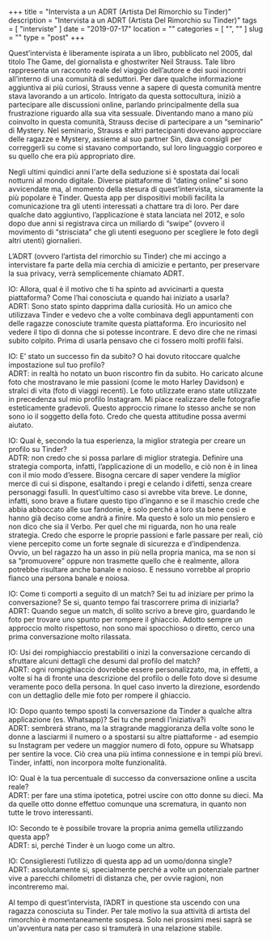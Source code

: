 +++
title = "Intervista a un ADRT (Artista Del Rimorchio su Tinder)"
description = "Intervista a un ADRT (Artista Del Rimorchio su Tinder)"
tags = [ "interviste" ]
date = "2019-07-17"
location = ""
categories = [
  "",
  ""
]
slug = ""
type = "post"
+++

Quest’intervista è liberamente ispirata a un libro, pubblicato nel 2005, dal titolo The Game, del giornalista e ghostwriter Neil Strauss. 
Tale libro rappresenta un racconto reale del viaggio dell’autore e dei suoi incontri all’interno di una comunità di seduttori. Per dare qualche informazione aggiuntiva ai più curiosi, Strauss venne a sapere di questa comunità mentre stava lavorando a un articolo. Intrigato da questa sottocultura, iniziò a partecipare alle discussioni online, parlando principalmente della sua frustrazione riguardo alla sua vita sessuale. Diventando mano a mano più coinvolto in questa comunità, Strauss decise di partecipare a un “seminario” di Mystery. Nel seminario, Strauss e altri partecipanti dovevano approcciare delle ragazze e Mystery, assieme al suo partner Sin, dava consigli per correggerli su come si stavano comportando, sul loro linguaggio corporeo e su quello che era più appropriato dire. 

Negli ultimi quindici anni l'arte della seduzione si è spostata dai locali notturni al mondo digitale.  Diverse piattaforme di “dating online” si sono avvicendate ma, al momento della stesura di quest’intervista, sicuramente la più popolare è Tinder.  Questa app per dispositivi mobili facilita la comunicazione tra gli utenti interessati a chattare tra di loro. Per dare qualche dato aggiuntivo, l’applicazione è stata lanciata nel 2012, e solo dopo due anni si registrava circa un miliardo di “swipe” (ovvero il movimento di “strisciata” che gli utenti eseguono per scegliere le foto degli altri utenti) giornalieri. 

L’ADRT (ovvero l’artista del rimorchio su Tinder) che mi accingo a intervistare fa parte della mia cerchia di amicizie e pertanto, per preservare la sua privacy, verrà semplicemente chiamato ADRT.

IO: Allora, qual è il motivo che ti ha spinto ad avvicinarti a questa piattaforma? Come l’hai conosciuta e quando hai iniziato a usarla?<br>
ADRT: Sono stato spinto dapprima dalla curiosità. Ho un amico che utilizzava Tinder e vedevo che a volte combinava degli appuntamenti con delle ragazze conosciute tramite questa piattaforma. Ero incuriosito nel vedere il tipo di donna che si potesse incontrare. E devo dire che ne rimasi subito colpito. Prima di usarla pensavo che ci fossero molti profili falsi. 

IO:  E’ stato un successo fin da subito? O hai dovuto ritoccare qualche impostazione sul tuo profilo?<br>
ADRT: in realtà ho notato un buon riscontro fin da subito. Ho caricato alcune foto che mostravano le mie passioni (come le moto Harley Davidson) e stralci di vita (foto di viaggi recenti).
Le foto utilizzate erano state utilizzate in precedenza sul mio profilo Instagram. Mi piace realizzare delle fotografie esteticamente gradevoli. Questo approccio rimane lo stesso anche se non sono io il soggetto della foto. Credo che questa attitudine possa avermi aiutato.

IO: Qual è, secondo la tua esperienza, la miglior strategia per creare un profilo su Tinder?<br> 
ADTR: non credo che si possa parlare di miglior strategia. Definire una strategia comporta, infatti,  l’applicazione di un modello, e ciò non è in linea con il mio modo d’essere.  Bisogna cercare di saper vendere la miglior merce di cui si dispone, esaltando i pregi e celando i difetti,  senza creare personaggi fasulli. In quest’ultimo caso si avrebbe vita breve.
Le donne, infatti, sono brave a fiutare questo tipo d’inganno e se il maschio crede che abbia abboccato alle sue fandonie, è solo perché a loro sta bene così e hanno già deciso come andrà a finire. Ma questo è solo un mio pensiero e non dico che sia il Verbo. Per quel che mi riguarda, non ho una reale strategia. Credo che esporre le proprie passioni e farle passare per reali, ciò viene percepito come un forte segnale di sicurezza e d’indipendenza.  Ovvio, un bel ragazzo ha un asso in più nella propria manica, ma se non si sa “promuovere” oppure non trasmette quello che è realmente, allora potrebbe risultare anche banale e noioso.
E nessuno vorrebbe al proprio fianco una persona banale e noiosa.

IO:  Come ti comporti a seguito di un match? Sei tu ad iniziare per primo la conversazione? Se si, quanto tempo fai trascorrere prima di iniziarla?<br>
ADRT: Quando segue un match, di solito scrivo a breve giro, guardando le foto per trovare uno spunto per rompere il ghiaccio. Adotto sempre un approccio molto rispettoso, non sono mai spocchioso o diretto, cerco una prima conversazione molto rilassata.

IO: Usi dei rompighiaccio prestabiliti o inizi la conversazione cercando di sfruttare alcuni dettagli che desumi dal profilo del match?<br>
ADRT: ogni rompighiaccio dovrebbe essere personalizzato, ma, in effetti, a volte si ha di fronte una descrizione del profilo o delle foto dove si desume veramente poco della persona. In quel caso inverto la direzione, esordendo  con un dettaglio delle mie foto per rompere il ghiaccio.

IO:  Dopo quanto tempo sposti la conversazione da Tinder a qualche altra applicazione (es. Whatsapp)? Sei tu che prendi l’iniziativa?i<br>
ADRT: sembrerà strano, ma la stragrande maggioranza della volte sono le donne a lasciarmi il numero o a spostarsi su altre piattaforme - ad esempio su Instagram per vedere un maggior numero di foto, oppure su Whatsapp per sentire la voce.  Ciò crea una più intima connessione e in tempi più brevi. Tinder, infatti, non incorpora molte funzionalità.

IO: Qual è la tua percentuale di successo da conversazione online a uscita reale?<br>
ADRT: per fare una stima ipotetica, potrei uscire con otto donne su dieci. 
Ma da quelle otto donne effettuo comunque una scrematura, in quanto non tutte le trovo interessanti.

IO: Secondo te è possibile trovare la propria anima gemella utilizzando questa app?<br>
ADRT: si, perché Tinder è un luogo come un altro.

IO: Consiglieresti l’utilizzo di questa app ad un uomo/donna single?<br>
ADRT: assolutamente si, specialmente perché a volte un potenziale partner vive a parecchi chilometri di distanza che, per ovvie ragioni, non incontreremo mai.

Al tempo di quest’intervista, l’ADRT in questione sta uscendo con una ragazza conosciuta su Tinder. Per tale motivo la sua attività di artista del rimorchio è momentaneamente sospesa. Solo nei prossimi mesi saprà se un'avventura nata per caso si tramuterà in una relazione stabile.  




